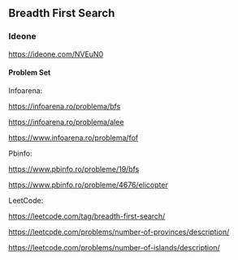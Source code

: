 ## Breadth First Search

### Ideone
https://ideone.com/NVEuN0


#### Problem Set

Infoarena:

https://infoarena.ro/problema/bfs

https://infoarena.ro/problema/alee

https://www.infoarena.ro/problema/fof

Pbinfo:

https://www.pbinfo.ro/probleme/19/bfs

https://www.pbinfo.ro/probleme/4676/elicopter


LeetCode:

https://leetcode.com/tag/breadth-first-search/

https://leetcode.com/problems/number-of-provinces/description/

https://leetcode.com/problems/number-of-islands/description/
